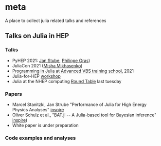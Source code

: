 # meta
A place to collect julia related talks and references


## Talks on Julia in HEP

### Talks
 - PyHEP 2021: [Jan Stube](https://www.youtube.com/watch?v=WVpm6WXDYlA&ab_channel=HEPSoftwareFoundation), [Philippe Gras](https://www.youtube.com/watch?v=ZoKX39Ha3YA&ab_channel=HEPSoftwareFoundation))
 - JuliaCon 2021 ([Misha Mikhasenko](https://www.youtube.com/watch?v=QlfAa-LN1SA&t=1s&ab_channel=TheJuliaProgrammingLanguage))
 - [Programming in Julia at Advanced VBS training school](https://indico.cern.ch/event/1039837/contributions/4437654/), 2021
 - Julia-for-HEP [workshop](https://indico.cern.ch/event/1074269/)
 - Julia at the NHEP computing [Round Table](https://indico.jlab.org/event/505/#day-2022-02-08) last tuesday

### Papers
 - Marcel Stanitzki, Jan Strube "Performance of Julia for High Energy Physics Analyses" [inspire](https://inspirehep.net/literature/1788437)
 - Oliver Schulz et al., "BAT.jl -- A Julia-based tool for Bayesian inference" [inspire](https://inspirehep.net/literature/1810548))
 - White paper is under preparation

### Code examples and analyses

